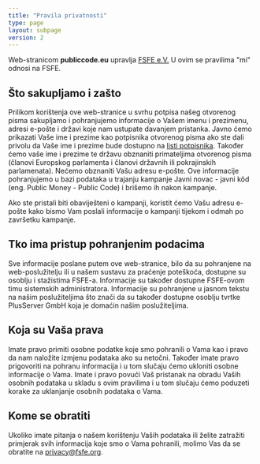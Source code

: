 ```yaml
---
title: "Pravila privatnosti"
type: page
layout: subpage
version: 2
---
```


Web-stranicom **publiccode.eu** upravlja
[FSFE e.V.](https://fsfe.org/about/legal/imprint.html)
U ovim se pravilima "mi" odnosi na FSFE.

## Što sakupljamo i zašto

Prilikom korištenja ove web-stranice u svrhu potpisa našeg otvorenog
pisma sakupljamo i pohranjujemo informacije o Vašem imenu i prezimenu,
adresi e-pošte i državi koje nam ustupate davanjem pristanka. Javno
ćemo prikazati Vaše ime i prezime kao potpisnika otvorenog pisma ako
ste dali privolu da Vaše ime i prezime bude dostupno na [listi
potpisnika](/openletter/all-signatures). Također ćemo vaše ime i
prezime te državu obznaniti primateljima otvorenog pisma (članovi
Europskog parlamenta i članovi državnih ili pokrajinskih
parlamenata). Nećemo obznaniti Vašu adresu e-pošte. Ove informacije
pohranjujemo u bazi podataka u trajanju kampanje Javni novac - javni
kôd (eng. Public Money - Public Code) i brišemo ih nakon kampanje.

Ako ste pristali biti obaviješteni o kampanji, koristit ćemo Vašu
adresu e-pošte kako bismo Vam poslali informacije o kampanji tijekom i
odmah po završetku kampanje.

## Tko ima pristup pohranjenim podacima

Sve informacije poslane putem ove web-stranice, bilo da su pohranjene
na web-poslužitelju ili u našem sustavu za praćenje poteškoća,
dostupne su osoblju i stažistima FSFE-a. Informacije su također
dostupne FSFE-ovom timu sistemskih administratora. Informacije su
pohranjene u jasnom tekstu na našim poslužiteljima što znači da su
također dostupne osoblju tvrtke PlusServer GmbH koja je domaćin našim
poslužiteljima.

## Koja su Vaša prava

Imate pravo primiti osobne podatke koje smo pohranili o Vama kao i
pravo da nam naložite izmjenu podataka ako su netočni. Također imate
pravo prigovoriti na pohranu informacija i u tom slučaju ćemo ukloniti
osobne informacije o Vama. Imate i pravo povući Vaš pristanak na
obradu Vaših osobnih podataka u skladu s ovim pravilima i u tom
slučaju ćemo poduzeti korake za uklanjanje osobnih podataka o Vama.

## Kome se obratiti

Ukoliko imate pitanja o našem korištenju Vaših podataka ili želite
zatražiti primjerak svih informacija koje smo o Vama pohranili, molimo
Vas da se obratite na privacy@fsfe.org.
